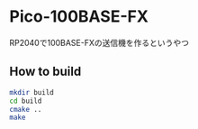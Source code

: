 # Pico-100BASE-FX
RP2040で100BASE-FXの送信機を作るというやつ


## How to build
```bash
mkdir build
cd build
cmake ..
make
```
